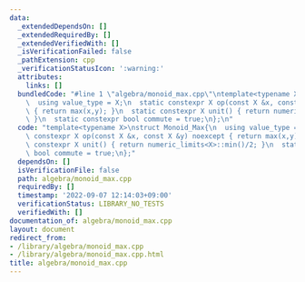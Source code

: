 ```yaml
---
data:
  _extendedDependsOn: []
  _extendedRequiredBy: []
  _extendedVerifiedWith: []
  _isVerificationFailed: false
  _pathExtension: cpp
  _verificationStatusIcon: ':warning:'
  attributes:
    links: []
  bundledCode: "#line 1 \"algebra/monoid_max.cpp\"\ntemplate<typename X>\nstruct Monoid_Max{\n\
    \  using value_type = X;\n  static constexpr X op(const X &x, const X &y) noexcept\
    \ { return max(x,y); }\n  static constexpr X unit() { return numeric_limits<X>::min()/2;\
    \ }\n  static constexpr bool commute = true;\n};\n"
  code: "template<typename X>\nstruct Monoid_Max{\n  using value_type = X;\n  static\
    \ constexpr X op(const X &x, const X &y) noexcept { return max(x,y); }\n  static\
    \ constexpr X unit() { return numeric_limits<X>::min()/2; }\n  static constexpr\
    \ bool commute = true;\n};"
  dependsOn: []
  isVerificationFile: false
  path: algebra/monoid_max.cpp
  requiredBy: []
  timestamp: '2022-09-07 12:14:03+09:00'
  verificationStatus: LIBRARY_NO_TESTS
  verifiedWith: []
documentation_of: algebra/monoid_max.cpp
layout: document
redirect_from:
- /library/algebra/monoid_max.cpp
- /library/algebra/monoid_max.cpp.html
title: algebra/monoid_max.cpp
---
```

